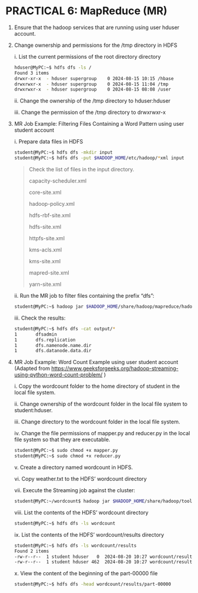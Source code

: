 # PRACTICAL 6: MapReduce (MR)

1. Ensure that the hadoop services that are running using user hduser account.

2. Change ownership and permissions for the /tmp directory in HDFS

   i. List the current permissions of the root directory directory
      ~~~bash
      hduser@MyPC:~$ hdfs dfs -ls /
      Found 3 items
      drwxr-xr-x  - hduser supergroup    0 2024-08-15 10:15 /hbase
      drwxrwxr-x  - hduser supergroup    0 2024-08-15 11:04 /tmp
      drwxrwxr-x  - hduser supergroup    0 2024-08-15 08:08 /user
      ~~~
      
     ii. Change the ownership of the /tmp directory to hduser:hduser

     iii. Change the permission of the /tmp directory to drwxrwxr-x 

3. MR Job Example: Filtering Files Containing a Word Pattern using user student account

   i. Prepare data files in HDFS
      ~~~bash
      student@MyPC:~$ hdfs dfs -mkdir input
      student@MyPC:~$ hdfs dfs -put $HADOOP_HOME/etc/hadoop/*xml input
      ~~~
      > Check the list of files in the input directory.
      > 
      > capacity-scheduler.xml
      > 
      > core-site.xml
      > 
      > hadoop-policy.xml
      > 
      > hdfs-rbf-site.xml
      > 
      > hdfs-site.xml
      > 
      > httpfs-site.xml
      > 
      > kms-acls.xml
      > 
      > kms-site.xml
      > 
      > mapred-site.xml
      > 
      > yarn-site.xml 

   ii. Run the MR job to filter files containing the prefix “dfs”:
      ~~~bash
      student@MyPC:~$ hadoop jar $HADOOP_HOME/share/hadoop/mapreduce/hadoop-mapreduce-examples-3.3.6.jar grep input output 'dfs[a-z.]+'
      ~~~
   iii. Check the results:
      ~~~bash
      student@MyPC:~$ hdfs dfs -cat output/*
      1       dfsadmin
      1       dfs.replication
      1       dfs.namenode.name.dir
      1       dfs.datanode.data.dir 
      ~~~

4. MR Job Example: Word Count Example using user student account
(Adapted from https://www.geeksforgeeks.org/hadoop-streaming-using-python-word-count-problem/ )

   i. Copy the wordcount folder to the home directory of student in the local file system.

   ii. Change ownership of the wordcount folder in the local file system to student:hduser.

   iii. Change directory to the wordcount folder in the local file system.

   iv. Change the file permissions of mapper.py and reducer.py in the local file system so that they are executable.
      ~~~bash
      student@MyPC:~$ sudo chmod +x mapper.py
      student@MyPC:~$ sudo chmod +x reducer.py
      ~~~
      
   v. Create a directory named wordcount in HDFS. 

   vi. Copy weather.txt to the HDFS’ wordcount directory

   vii. Execute the Streaming job against the cluster:
      ~~~bash
      student@MyPC:~/wordcount$ hadoop jar $HADOOP_HOME/share/hadoop/tools/lib/hadoop-streaming-*.jar -input wordcount/weather.txt -output wordcount/results -mapper mapper.py -reducer reducer.py -file mapper.py -file reducer.py
      ~~~

   viii. List the contents of the HDFS’ wordcount directory
      ~~~bash
      student@MyPC:~$ hdfs dfs -ls wordcount
      ~~~

   ix. List the contents of the HDFS’ wordcount/results directory
      ~~~bash
      student@MyPC:~$ hdfs dfs -ls wordcount/results
      Found 2 items
      -rw-r--r--  1 student hduser   0  2024-08-20 10:27 wordcount/results/_SUCCESS
      -rw-r--r--  1 student hduser 462  2024-08-20 10:27 wordcount/results/part-00000
      ~~~


   x. View the content of the beginning of the part-00000 file
      ~~~bash
      student@MyPC:~$ hdfs dfs -head wordcount/results/part-00000
      ~~~

